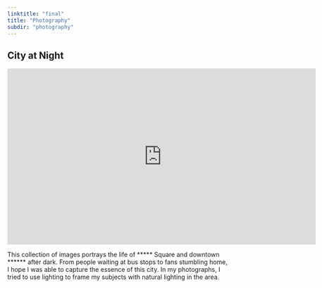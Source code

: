 ```yaml
---
linktitle: "final"
title: "Photography"
subdir: "photography"
---
```


## City at Night
<div class="h_iframe">
<iframe src="https://albumizr.com/a/ecSX" scrolling="no" frameborder="0" allowfullscreen width="700" height="400"></iframe>
</div>

This collection of images portrays the life of ***** Square and downtown ****** after dark. From people waiting at bus stops to fans stumbling home, I hope I was able to capture the essence of this city. In my photographs, I tried to use lighting to frame my subjects with natural lighting in the area.